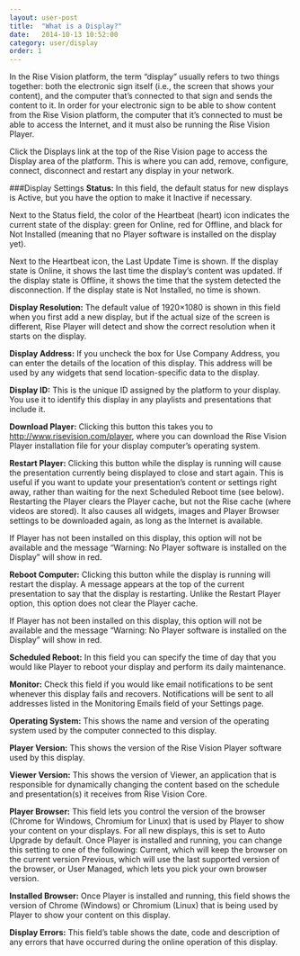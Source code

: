 ```yaml
---
layout: user-post
title:  "What is a Display?"
date:   2014-10-13 10:52:00
category: user/display
order: 1
---
```



In the Rise Vision platform, the term “display” usually refers to two things together: both the electronic sign itself (i.e., the screen that shows your content), and the computer that’s connected to that sign and sends the content to it.  In order for your electronic sign to be able to show content from the Rise Vision platform, the computer that it’s connected to must be able to access the Internet, and it must also be running the Rise Vision Player.

Click the Displays link at the top of the Rise Vision page to access the Display area of the platform.  This is where you can add, remove, configure, connect, disconnect and restart any display in your network. 



###Display Settings
**Status:**  In this field, the default status for new displays is Active, but you have the option to make it Inactive if necessary.  

Next to the Status field, the color of the Heartbeat (heart) icon indicates the current state of the display: green for Online,  red for Offline, and black for Not Installed (meaning that no Player software is installed on the display yet).

Next to the Heartbeat icon, the Last Update Time is shown.  If the display state is Online, it shows the last time the display’s content was updated.  If the display state is Offline, it shows the time that the system detected the disconnection.  If the display state is Not Installed, no time is shown.

**Display Resolution:**  The default value of 1920×1080 is shown in this field when you first add a new display, but if the actual size of the screen is different, Rise Player will detect and show the correct resolution when it starts on the display.

**Display Address:**  If you uncheck the box for Use Company Address, you can enter the details of the location of this display.  This address will be used by any widgets that send location-specific data to the display.

**Display ID:**  This is the unique ID assigned by the platform to your display.  You use it to identify this display in any playlists and presentations that include it.

**Download Player:**  Clicking this button this takes you to http://www.risevision.com/player, where you can download the Rise Vision Player installation file for your display computer’s operating system.

**Restart Player:**  Clicking this button while the display is running will cause the presentation currently being displayed to close and start again.  This is useful if you want to update your presentation’s content or settings right away, rather than waiting for the next Scheduled Reboot time (see below).  Restarting the Player clears the Player cache, but not the Rise cache (where videos are stored).   It also causes all widgets, images and Player Browser settings to be downloaded again, as long as the Internet is available. 

If Player has not been installed on this display, this option will not be available and the message “Warning: No Player software is installed on the Display” will show in red.  

**Reboot Computer:**  Clicking this button while the display is running will restart the display.  A message appears at the top of the current presentation to say that the display is restarting.  Unlike the Restart Player option, this option does not clear the Player cache. 

If Player has not been installed on this display, this option will not be available and the message “Warning: No Player software is installed on the Display” will show in red.  

**Scheduled Reboot:**  In this field you can specify the time of day that you would like Player to reboot your display and perform its daily maintenance.

**Monitor:**  Check this field if you would like email notifications to be sent whenever this display fails and recovers.  Notifications will be sent to all addresses listed in the Monitoring Emails field of your Settings page.

**Operating System:**  This shows the name and version of the operating system used by the computer connected to this display.

**Player Version:**  This shows the version of the Rise Vision Player software used by this display.

**Viewer Version:**  This shows the version of Viewer, an application that is responsible for dynamically changing the content based on the schedule and presentation(s) it receives from Rise Vision Core.

**Player Browser:**  This field lets you control the version of the browser (Chrome for Windows, Chromium for Linux) that is used by Player to show your content on your displays.  For all new displays, this is set to Auto Upgrade by default.  Once Player is installed and running, you can change this setting to one of the following: Current, which will keep the browser on the current version Previous, which will use the last supported version of the browser, or User Managed, which lets you pick your own browser version. 

**Installed Browser:**  Once Player is installed and running, this field shows the version of Chrome (Windows) or Chromium (Linux) that is being used by Player to show your content on this display.

**Display Errors:**  This field’s table shows the date, code and description of any errors that have occurred during the online operation of this display.





